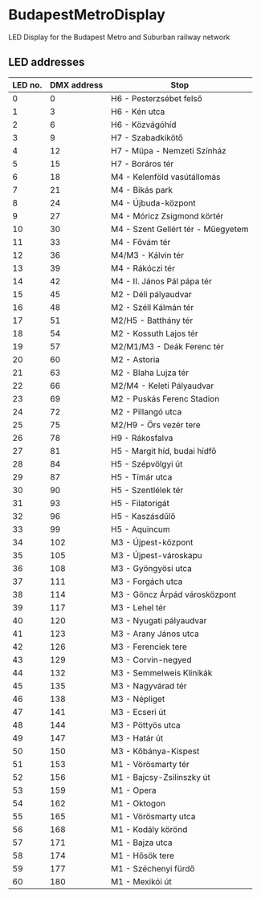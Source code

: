 # BudapestMetroDisplay
LED Display for the Budapest Metro and Suburban railway network

## LED addresses
| LED no. | DMX address | Stop |
| ------  | ----------- | ---- |
| 0       | 0           | H6 - Pesterzsébet felső |
| 1       | 3           | H6 - Kén utca |
| 2       | 6           | H6 - Közvágóhíd |
| 3       | 9           | H7 - Szabadkikötő |
| 4       | 12           | H7 - Müpa - Nemzeti Színház |
| 5       | 15          | H7 - Boráros tér |
| 6       | 18          | M4 - Kelenföld vasútállomás |
| 7       | 21          | M4 - Bikás park |
| 8       | 24          | M4 - Újbuda-központ |
| 9       | 27          | M4 - Móricz Zsigmond körtér |
| 10      | 30          | M4 - Szent Gellért tér - Műegyetem |
| 11      | 33          | M4 - Fővám tér |
| 12      | 36          | M4/M3 - Kálvin tér |
| 13      | 39          | M4 - Rákóczi tér |
| 14      | 42          | M4 - II. János Pál pápa tér |
| 15      | 45          | M2 - Déli pályaudvar |
| 16      | 48          | M2 - Széll Kálmán tér |
| 17      | 51          | M2/H5 - Batthány tér |
| 18      | 54          | M2 - Kossuth Lajos tér |
| 19      | 57          | M2/M1/M3 - Deák Ferenc tér |
| 20      | 60          | M2 - Astoria |
| 21      | 63          | M2 - Blaha Lujza tér |
| 22      | 66          | M2/M4 - Keleti Pályaudvar |
| 23      | 69          | M2 - Puskás Ferenc Stadion |
| 24      | 72          | M2 - Pillangó utca |
| 25      | 75          | M2/H9 - Örs vezér tere |
| 26      | 78          | H9 - Rákosfalva |
| 27      | 81          | H5 - Margit híd, budai hídfő |
| 28      | 84          | H5 - Szépvölgyi út |
| 29      | 87          | H5 - Tímár utca |
| 30      | 90          | H5 - Szentlélek tér |
| 31      | 93          | H5 - Filatorigát |
| 32      | 96          | H5 - Kaszásdűlő |
| 33      | 99          | H5 - Aquincum |
| 34      | 102          | M3 - Újpest-központ |
| 35      | 105         | M3 - Újpest-városkapu |
| 36      | 108         | M3 - Gyöngyösi utca |
| 37      | 111         | M3 - Forgách utca |
| 38      | 114         | M3 - Göncz Árpád városközpont |
| 39      | 117         | M3 - Lehel tér |
| 40      | 120         | M3 - Nyugati pályaudvar |
| 41      | 123         | M3 - Arany János utca |
| 42      | 126         | M3 - Ferenciek tere |
| 43      | 129         | M3 - Corvin-negyed |
| 44      | 132         | M3 - Semmelweis Klinikák |
| 45      | 135         | M3 - Nagyvárad tér |
| 46      | 138         | M3 - Népliget |
| 47      | 141         | M3 - Ecseri út |
| 48      | 144         | M3 - Pöttyös utca |
| 49      | 147         | M3 - Határ út |
| 50      | 150         | M3 - Kőbánya-Kispest |
| 51      | 153         | M1 - Vörösmarty tér |
| 52      | 156         | M1 - Bajcsy-Zsilinszky út |
| 53      | 159         | M1 - Opera |
| 54      | 162         | M1 - Oktogon |
| 55      | 165         | M1 - Vörösmarty utca |
| 56      | 168         | M1 - Kodály körönd |
| 57      | 171         | M1 - Bajza utca |
| 58      | 174         | M1 - Hősök tere |
| 59      | 177         | M1 - Széchenyi fürdő |
| 60      | 180         | M1 - Mexikói út |